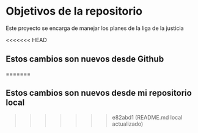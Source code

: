 # Objetivos de la repositorio

Este proyecto se encarga de manejar los planes de la liga de la justicia

<<<<<<< HEAD
## Estos cambios son nuevos desde Github
=======
## Estos cambios son nuevos desde mi repositorio local
>>>>>>> e82abd1 (README.md local actualizado)
